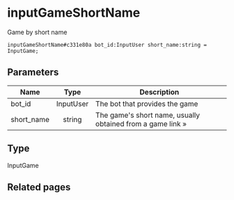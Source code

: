 # inputGameShortName
Game by short name

```
inputGameShortName#c331e80a bot_id:InputUser short_name:string = InputGame;
```

## Parameters
| Name | Type | Description |
| ---- | :----: | ----------- |
| bot_id | InputUser | The bot that provides the game |
| short_name | string | The game's short name, usually obtained from a game link » |


## Type
InputGame

## Related pages

